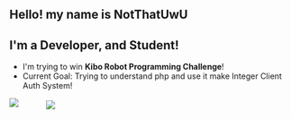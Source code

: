 ## Hello! my name is NotThatUwU

## I'm a Developer, and Student!
- I'm trying to win **Kibo Robot Programming Challenge**!
- Current Goal: Trying to understand php and use it make Integer Client Auth System!


<img src="https://github-readme-stats.vercel.app/api?username=NotThatUwU&&show_icons=true&title_color=df36d8&icon_color=bb2acf&text_color=05f0f7&bg_color=151515">
<img align="center" style="margin-left: 45px;" src="https://github-readme-stats.vercel.app/api/top-langs/?username=NotThatUwU&layout=compact&theme=bear" />
